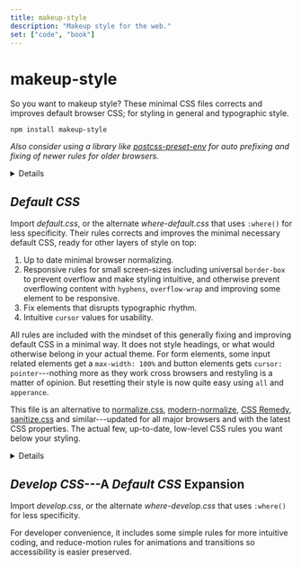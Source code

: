 ```yaml
---
title: makeup-style
description: "Makeup style for the web."
set: ["code", "book"]
---
```


# makeup-style

So you want to makeup style? These minimal CSS files corrects and improves default browser CSS; for styling in general and typographic style.

```
npm install makeup-style
```

*Also consider using a library like [postcss-preset-env][ppe] for auto prefixing and fixing of newer rules for older browsers.*

<Details>
<em slot="summary">Import examples</em>

*The files are exported from "package.json" as [ESM](https://developer.mozilla.org/en-US/docs/Web/JavaScript/Guide/Modules). The actual files are located in the "src" folder if you need the real path.*

```javascript
import "makeup-style/default.css";
import "makeup-style/develop.css";
```

Alternative files that use `:where()` for less specificity:

```javascript
import "makeup-style/where-default.css";
import "makeup-style/where-develop.css";
```

CSS import (via postcss-import or Lightning CSS):

```css
@import "makeup-style/default.css";
@import "makeup-style/develop.css";
/* Alt. files */
@import "makeup-style/where-default.css";
@import "makeup-style/where-develop.css";
```

</Details>

## *Default CSS*

Import *default.css*, or the alternate *where-default.css* that uses `:where()` for less specificity.
Their rules corrects and improves the minimal necessary default CSS, ready for other layers of style on top:

1. Up to date minimal browser normalizing.
2. Responsive rules for small screen-sizes including universal `border-box` to prevent overflow and make styling intuitive, and otherwise prevent overflowing content with `hyphens`, `overflow-wrap` and improving some element to be responsive.
3. Fix elements that disrupts typographic rhythm.
4. Intuitive `cursor` values for usability.

All rules are included with the mindset of this generally fixing and improving default CSS in a minimal way. It does not style headings, or what would otherwise belong in your actual theme. For form elements, some input related elements get a `max-width: 100%` and button elements gets `cursor: pointer`---nothing more as they work cross browsers and restyling is a matter of opinion. But resetting their style is now quite easy using `all` and `apperance`.

This file is an alternative to
[normalize.css][nc],
[modern-normalize][mn],
[CSS Remedy][cr],
[sanitize.css][sc] and similar---updated for all major browsers and with the latest CSS properties.
The actual few, up-to-date, low-level CSS rules you want below your styling.

<Details>
<em slot="summary">Notes & Tips</em>

1. Margin for `<body>` is not removed. So you usually also want to style `body { margin: 0; }`.

2. To allow browsers to auto hyphenate words when text wraps, `hyphens: auto` is applied. It is not accompanied by [rules to control auto-hyphens](https://clagnut.com/blog/2395). `hyphens: manual` may be set (for some elements) on wider viewports and/or for advanced content creators who knows the [`shy` HTML entity](https://developer.mozilla.org/en-US/docs/Web/CSS/hyphens#suggesting_line_break_opportunities).

3. `code, kbd, samp, sub, sup` are styled to not affect line-heights. If they are used as block-level elements though, they will be short in height since their `line-height` is adjusted. E.g., if their direct parent uses `grid` or `flex`. The solution is to redo your HTML structure (perhaps it can be more semantic?), or restyle `line-height` for these elements in this context.

4. If `font-size` for `code, kbd, samp, pre` is defined, but not `font-family`, and no parent is styled with `font-size`, then browsers will not compute the `font-size` for these elements intuitively (e.g., with default browser settings, `1em` would be computed to `13px` instead of `16px`).

	Fix by defining before mentioned, or by `code, kbd, samp, pre { font-family: monospace, monospace; }` (this is not defined by default because of it's sideeffect of initially increasing their font-sizes).

5. `<hr>` 'border' uses `height` and `background` for a nicer border. This makes it easy to adjust and extend:

	```css
	hr {
		/* Gradient border */
		background-image: linear-gradient(90deg, red, blue);
		/* Change size */
		background-size: 5em 2px;
		/* Change position */
		background-position: left center;
		/* Change spacing */
		height: 2em;
	}
	```

6. Check browser support for properties `hyphens` and `all`, and consider automating fallbacks and polyfill with [postcss-preset-env][ppe] or similar.

</Details>

## *Develop CSS*---A <cite>Default CSS</cite> Expansion

Import *develop.css*, or the alternate *where-develop.css* that uses `:where()` for less specificity.

For developer convenience, it includes some simple rules for more intuitive coding, and reduce-motion rules for animations and transitions so accessibility is easier preserved.


[amcr]: https://piccalil.li/blog/a-modern-css-reset/
[cc]: https://cube.fyi/
[cr]: https://github.com/jensimmons/cssremedy
[mn]: https://github.com/sindresorhus/modern-normalize
[mccr]: https://www.joshwcomeau.com/css/custom-css-reset/
[nc]: https://github.com/necolas/normalize.css/
[op]: https://open-props.style/
[sc]: https://github.com/csstools/sanitize.css
[ppe]: https://github.com/csstools/postcss-plugins/tree/main/plugin-packs/postcss-preset-env

<script>
 	import Details from "/src/lib/Details.svelte";
</script>

